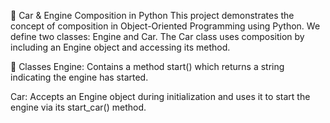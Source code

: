 🚗 Car & Engine Composition in Python
This project demonstrates the concept of composition in Object-Oriented Programming using Python. We define two classes: Engine and Car. The Car class uses composition by including an Engine object and accessing its method.

🧱 Classes
Engine: Contains a method start() which returns a string indicating the engine has started.

Car: Accepts an Engine object during initialization and uses it to start the engine via its start_car() method.